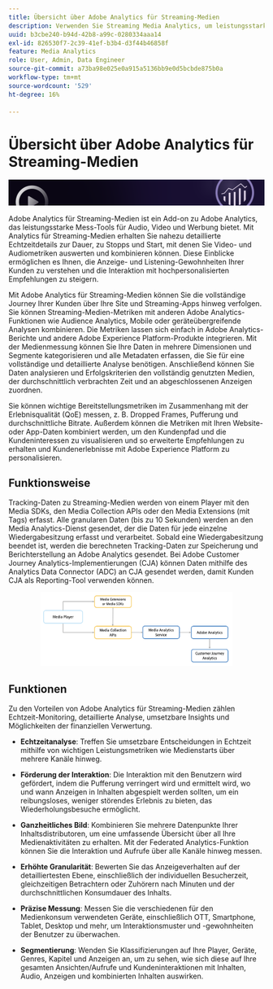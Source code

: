 ```yaml
---
title: Übersicht über Adobe Analytics für Streaming-Medien
description: Verwenden Sie Streaming Media Analytics, um leistungsstarke Einblicke in Inhalte, Audio und Werbung zu erhalten.
uuid: b3cbe240-b94d-42b8-a99c-0280334aaa14
exl-id: 826530f7-2c39-41ef-b3b4-d3f44b46858f
feature: Media Analytics
role: User, Admin, Data Engineer
source-git-commit: a73ba98e025e0a915a5136bb9e0d5bcbde875b0a
workflow-type: tm+mt
source-wordcount: '529'
ht-degree: 16%

---
```


# Übersicht über Adobe Analytics für Streaming-Medien

![Banner](./assets/media_analytics_banner.png)

Adobe Analytics für Streaming-Medien ist ein Add-on zu Adobe Analytics, das leistungsstarke Mess-Tools für Audio, Video und Werbung bietet. Mit Analytics für Streaming-Medien erhalten Sie nahezu detaillierte Echtzeitdetails zur Dauer, zu Stopps und Start, mit denen Sie Video- und Audiometriken auswerten und kombinieren können. Diese Einblicke ermöglichen es Ihnen, die Anzeige- und Listening-Gewohnheiten Ihrer Kunden zu verstehen und die Interaktion mit hochpersonalisierten Empfehlungen zu steigern.

Mit Adobe Analytics für Streaming-Medien können Sie die vollständige Journey Ihrer Kunden über Ihre Site und Streaming-Apps hinweg verfolgen. Sie können Streaming-Medien-Metriken mit anderen Adobe Analytics-Funktionen wie Audience Analytics, Mobile oder geräteübergreifende Analysen kombinieren. Die Metriken lassen sich einfach in Adobe Analytics-Berichte und andere Adobe Experience Platform-Produkte integrieren. Mit der Medienmessung können Sie Ihre Daten in mehrere Dimensionen und Segmente kategorisieren und alle Metadaten erfassen, die Sie für eine vollständige und detaillierte Analyse benötigen. Anschließend können Sie Daten analysieren und Erfolgskriterien den vollständig genutzten Medien, der durchschnittlich verbrachten Zeit und an abgeschlossenen Anzeigen zuordnen.

Sie können wichtige Bereitstellungsmetriken im Zusammenhang mit der Erlebnisqualität (QoE) messen, z. B. Dropped Frames, Pufferung und durchschnittliche Bitrate. Außerdem können die Metriken mit Ihren Website- oder App-Daten kombiniert werden, um den Kundenpfad und die Kundeninteressen zu visualisieren und so erweiterte Empfehlungen zu erhalten und Kundenerlebnisse mit Adobe Experience Platform zu personalisieren.

## Funktionsweise

Tracking-Daten zu Streaming-Medien werden von einem Player mit den Media SDKs, den Media Collection APIs oder den Media Extensions (mit Tags) erfasst. Alle granularen Daten (bis zu 10 Sekunden) werden an den Media Analytics-Dienst gesendet, der die Daten für jede einzelne Wiedergabesitzung erfasst und verarbeitet. Sobald eine Wiedergabesitzung beendet ist, werden die berechneten Tracking-Daten zur Speicherung und Berichterstellung an Adobe Analytics gesendet. Bei Adobe Customer Journey Analytics-Implementierungen (CJA) können Daten mithilfe des Analytics Data Connector (ADC) an CJA gesendet werden, damit Kunden CJA als Reporting-Tool verwenden können.

<!-- ![streaming media process](./assets/streaming-process1.png) -->

<div style="text-align: center;">
<img src="./assets/streaming-process1.png" alt="Prozess für Streaming-Medien" width="75%">
</div>

## Funktionen

Zu den Vorteilen von Adobe Analytics für Streaming-Medien zählen Echtzeit-Monitoring, detaillierte Analyse, umsetzbare Insights und Möglichkeiten der finanziellen Verwertung.

* **Echtzeitanalyse**: Treffen Sie umsetzbare Entscheidungen in Echtzeit mithilfe von wichtigen Leistungsmetriken wie Medienstarts über mehrere Kanäle hinweg.

* **Förderung der Interaktion**: Die Interaktion mit den Benutzern wird gefördert, indem die Pufferung verringert wird und ermittelt wird, wo und wann Anzeigen in Inhalten abgespielt werden sollten, um ein reibungsloses, weniger störendes Erlebnis zu bieten, das Wiederholungsbesuche ermöglicht.

* **Ganzheitliches Bild**: Kombinieren Sie mehrere Datenpunkte Ihrer Inhaltsdistributoren, um eine umfassende Übersicht über all Ihre Medienaktivitäten zu erhalten. Mit der Federated Analytics-Funktion können Sie die Interaktion und Aufrufe über alle Kanäle hinweg messen.

* **Erhöhte Granularität**: Bewerten Sie das Anzeigeverhalten auf der detailliertesten Ebene, einschließlich der individuellen Besucherzeit, gleichzeitigen Betrachtern oder Zuhörern nach Minuten und der durchschnittlichen Konsumdauer des Inhalts.

* **Präzise Messung**: Messen Sie die verschiedenen für den Medienkonsum verwendeten Geräte, einschließlich OTT, Smartphone, Tablet, Desktop und mehr, um Interaktionsmuster und -gewohnheiten der Benutzer zu überwachen.

* **Segmentierung**: Wenden Sie Klassifizierungen auf Ihre Player, Geräte, Genres, Kapitel und Anzeigen an, um zu sehen, wie sich diese auf Ihre gesamten Ansichten/Aufrufe und Kundeninteraktionen mit Inhalten, Audio, Anzeigen und kombinierten Inhalten auswirken.
